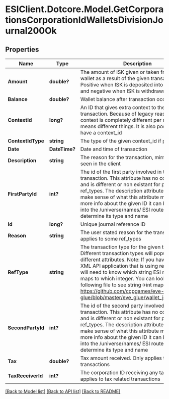 # ESIClient.Dotcore.Model.GetCorporationsCorporationIdWalletsDivisionJournal200Ok
## Properties

Name | Type | Description | Notes
------------ | ------------- | ------------- | -------------
**Amount** | **double?** | The amount of ISK given or taken from the wallet as a result of the given transaction. Positive when ISK is deposited into the wallet and negative when ISK is withdrawn | [optional] 
**Balance** | **double?** | Wallet balance after transaction occurred | [optional] 
**ContextId** | **long?** | An ID that gives extra context to the particular transaction. Because of legacy reasons the context is completely different per ref_type and means different things. It is also possible to not have a context_id | [optional] 
**ContextIdType** | **string** | The type of the given context_id if present | [optional] 
**Date** | **DateTime?** | Date and time of transaction | 
**Description** | **string** | The reason for the transaction, mirrors what is seen in the client | 
**FirstPartyId** | **int?** | The id of the first party involved in the transaction. This attribute has no consistency and is different or non existant for particular ref_types. The description attribute will help make sense of what this attribute means. For more info about the given ID it can be dropped into the /universe/names/ ESI route to determine its type and name | [optional] 
**Id** | **long?** | Unique journal reference ID | 
**Reason** | **string** | The user stated reason for the transaction. Only applies to some ref_types | [optional] 
**RefType** | **string** | The transaction type for the given transaction. Different transaction types will populate different attributes. Note: If you have an existing XML API application that is using ref_types, you will need to know which string ESI ref_type maps to which integer. You can look at the following file to see string-&gt;int mappings: https://github.com/ccpgames/eve-glue/blob/master/eve_glue/wallet_journal_ref.py | 
**SecondPartyId** | **int?** | The id of the second party involved in the transaction. This attribute has no consistency and is different or non existant for particular ref_types. The description attribute will help make sense of what this attribute means. For more info about the given ID it can be dropped into the /universe/names/ ESI route to determine its type and name | [optional] 
**Tax** | **double?** | Tax amount received. Only applies to tax related transactions | [optional] 
**TaxReceiverId** | **int?** | The corporation ID receiving any tax paid. Only applies to tax related transactions | [optional] 

[[Back to Model list]](../README.md#documentation-for-models) [[Back to API list]](../README.md#documentation-for-api-endpoints) [[Back to README]](../README.md)

